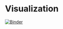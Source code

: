 # Visualization 

[![Binder](https://mybinder.org/badge_logo.svg)](https://mybinder.org/v2/gh/estebanrussek/Visualization/HEAD)
